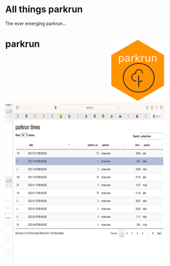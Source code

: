 # All things parkrun

The ever emerging parkrun...

# parkrun <img src='images/hex-parkrun.png' align="right" height="200" />
 
 <img src='images/shiny-app-example.png' align="left" height="500"/>

